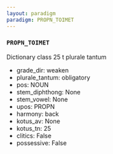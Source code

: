 ```yaml
---
layout: paradigm
paradigm: PROPN_TOIMET
---
```

### ` PROPN_TOIMET `

Dictionary class 25 t plurale tantum
* grade_dir: weaken
* plurale_tantum: obligatory
* pos: NOUN
* stem_diphthong: None
* stem_vowel: None
* upos: PROPN
* harmony: back
* kotus_av: None
* kotus_tn: 25
* clitics: False
* possessive: False
